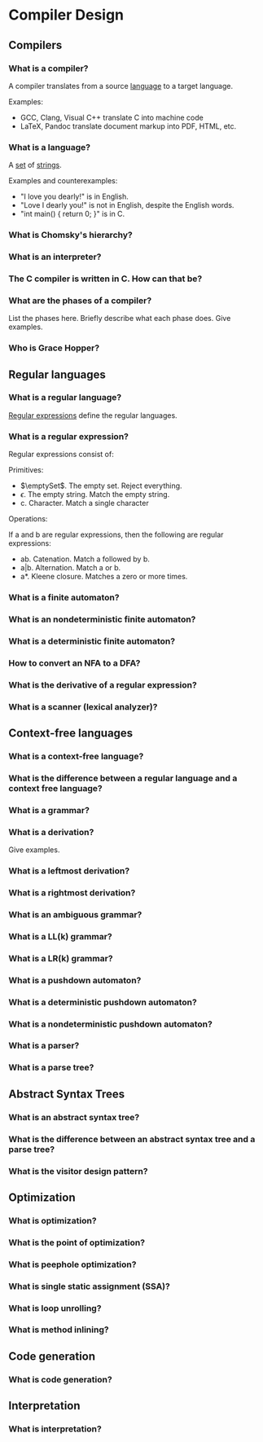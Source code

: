 Compiler Design
===============

Compilers
---------

### What is a compiler?
A compiler translates from a source [language](#what-is-a-language) to a target language.

Examples:

- GCC, Clang, Visual C++ translate C into machine code
- LaTeX, Pandoc translate document markup into PDF, HTML, etc.

### What is a language?
A [set](background.md#what-is-a-set) of [strings](background.md#what-is-a-string).

Examples and counterexamples:

- "I love you dearly!" is in English.
- "Love I dearly you!" is not in English, despite the English words.
- "int main() { return 0; }" is in C.

### What is Chomsky's hierarchy?

### What is an interpreter?

### The C compiler is written in C. How can that be?

### What are the phases of a compiler?
List the phases here. Briefly describe what each phase does. Give examples.

### Who is Grace Hopper?

Regular languages
-----------------

### What is a regular language?
[Regular expressions](#what-is-a-regular-expression) define the regular languages.

### What is a regular expression?
Regular expressions consist of:

Primitives:

- $\emptySet$. The empty set. Reject everything.
- $\epsilon$. The empty string. Match the empty string.
- c. Character. Match a single character

Operations:

If a and b are regular expressions, then the following are regular expressions:

- ab. Catenation.  Match a followed by b.
- a|b. Alternation. Match a or b.
- a*. Kleene closure. Matches a zero or more times.

### What is a finite automaton?


### What is an nondeterministic finite automaton?

### What is a deterministic finite automaton?

### How to convert an NFA to a DFA?

### What is the derivative of a regular expression?

### What is a scanner (lexical analyzer)?

Context-free languages
----------------------
### What is a context-free language?

### What is the difference between a regular language and a context free language?

### What is a grammar?

### What is a derivation?
Give examples.
### What is a leftmost derivation?

### What is a rightmost derivation?

### What is an ambiguous grammar?

### What is a LL(k) grammar?

### What is a LR(k) grammar?

### What is a pushdown automaton?

### What is a deterministic pushdown automaton?

### What is a nondeterministic pushdown automaton?

### What is a parser?

### What is a parse tree?

Abstract Syntax Trees
---------------------
### What is an abstract syntax tree?

### What is the difference between an abstract syntax tree and a parse tree?

### What is the visitor design pattern?

Optimization
------------
### What is optimization?

### What is the point of optimization?

### What is peephole optimization?

### What is single static assignment (SSA)?

### What is loop unrolling?

### What is method inlining?

Code generation
---------------
### What is code generation?

Interpretation
--------------
### What is interpretation?

